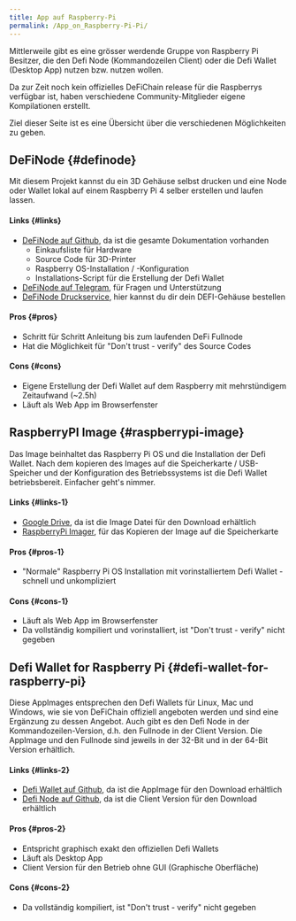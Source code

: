 ```yaml
---
title: App auf Raspberry-Pi
permalink: /App_on_Raspberry-Pi-Pi/
---
```


Mittlerweile gibt es eine grösser werdende Gruppe von Raspberry Pi
Besitzer, die den Defi Node (Kommandozeilen Client) oder die Defi Wallet
(Desktop App) nutzen bzw. nutzen wollen.

Da zur Zeit noch kein offizielles DeFiChain release für die Raspberrys
verfügbar ist, haben verschiedene Community-Mitglieder eigene
Kompilationen erstellt.

Ziel dieser Seite ist es eine Übersicht über die verschiedenen
Möglichkeiten zu geben.

## DeFiNode {#definode}

Mit diesem Projekt kannst du ein 3D Gehäuse selbst drucken und eine Node
oder Wallet lokal auf einem Raspberry Pi 4 selber erstellen und laufen
lassen.

#### Links {#links}

- [DeFiNode auf Github](https://github.com/definode), da ist die gesamte
  Dokumentation vorhanden
  - Einkaufsliste für Hardware
  - Source Code für 3D-Printer
  - Raspberry OS-Installation / -Konfiguration
  - Installations-Script für die Erstellung der Defi Wallet
- [DeFiNode auf Telegram](Https://t.me/DeFi_Node), für Fragen und
  Unterstützung
- [DeFiNode Druckservice](https://www.gabrielkunzer.com/definode/), hier
  kannst du dir dein DEFI-Gehäuse bestellen

#### Pros {#pros}

- Schritt für Schritt Anleitung bis zum laufenden DeFi Fullnode
- Hat die Möglichkeit für "Don't trust - verify" des Source Codes

#### Cons {#cons}

- Eigene Erstellung der Defi Wallet auf dem Raspberry mit mehrstündigem
  Zeitaufwand (\~2.5h)
- Läuft als Web App im Browserfenster

## RaspberryPI Image {#raspberrypi-image}

Das Image beinhaltet das Raspberry Pi OS und die Installation der Defi
Wallet. Nach dem kopieren des Images auf die Speicherkarte /
USB-Speicher und der Konfiguration des Betriebssystems ist die Defi
Wallet betriebsbereit. Einfacher geht's nimmer.

#### Links {#links-1}

- [Google
  Drive](https://drive.google.com/drive/folders/1yGWeP8gqt5JNypeeJTZ-0aqh-k04m7Jj?usp=sharing),
  da ist die Image Datei für den Download erhältlich
- [RaspberryPi Imager](https://www.raspberrypi.org/software/), für das
  Kopieren der Image auf die Speicherkarte

#### Pros {#pros-1}

- "Normale" Raspberry Pi OS Installation mit vorinstalliertem Defi
  Wallet - schnell und unkompliziert

#### Cons {#cons-1}

- Läuft als Web App im Browserfenster
- Da vollständig kompiliert und vorinstalliert, ist "Don't trust -
  verify" nicht gegeben

## Defi Wallet for Raspberry Pi {#defi-wallet-for-raspberry-pi}

Diese AppImages entsprechen den Defi Wallets für Linux, Mac und Windows,
wie sie von DeFiChain offiziell angeboten werden und sind eine Ergänzung
zu dessen Angebot. Auch gibt es den Defi Node in der
Kommandozeilen-Version, d.h. den Fullnode in der Client Version. Die
AppImage und den Fullnode sind jeweils in der 32-Bit und in der 64-Bit
Version erhältlich.

#### Links {#links-2}

- [Defi Wallet auf
  Github](https://github.com/Martin8617/Defi-Wallet-for-Raspberry-Pi),
  da ist die AppImage für den Download erhältlich
- [Defi Node auf
  Github](https://github.com/Martin8617/Defi-Node-for-Raspberry-Pi), da
  ist die Client Version für den Download erhältlich

#### Pros {#pros-2}

- Entspricht graphisch exakt den offiziellen Defi Wallets
- Läuft als Desktop App
- Client Version für den Betrieb ohne GUI (Graphische Oberfläche)

#### Cons {#cons-2}

- Da vollständig kompiliert, ist "Don't trust - verify" nicht gegeben
